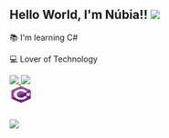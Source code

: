 ## Hello World, I'm Núbia!! <img src=https://github.com/TheDudeThatCode/TheDudeThatCode/blob/master/Assets/Earth.gif width="30">
:books: I'm learning C#

💻 Lover of Technology
<div>
 
  <a href="https://github.com/nubiapeixer">   
  <img height="180em" src="https://github-readme-stats.vercel.app/api?username=nubiapeixer&show_icons=true&theme=dark&include_all_commits=true&count_private=true"/>   
  <img height="180em" src="https://github-readme-stats.vercel.app/api/top-langs/?username=nubiapeixer&layout=compact&langs_count=7&theme=dark"/>
</div>
 
 <img align="center" alt="Rafa-Csharp" height="30" width="40" src="https://raw.githubusercontent.com/devicons/devicon/master/icons/csharp/csharp-original.svg">
  
 ##
  
  <a href="https://www.linkedin.com/in/nubiapeixer/" target="_blank"><img src="https://img.shields.io/badge/-LinkedIn-%230077B5?style=for-the-badge&logo=linkedin&logoColor=white" target="_blank"></a>   
 
</div>
